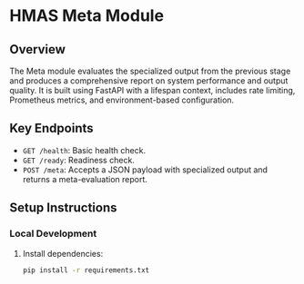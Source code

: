 # HMAS Meta Module

## Overview
The Meta module evaluates the specialized output from the previous stage and produces a comprehensive report on system performance and output quality. It is built using FastAPI with a lifespan context, includes rate limiting, Prometheus metrics, and environment-based configuration.

## Key Endpoints
- `GET /health`: Basic health check.
- `GET /ready`: Readiness check.
- `POST /meta`: Accepts a JSON payload with specialized output and returns a meta-evaluation report.

## Setup Instructions

### Local Development
1. Install dependencies:
   ```bash
   pip install -r requirements.txt
